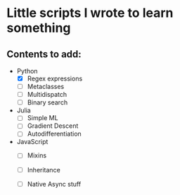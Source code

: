 # Little scripts I wrote to learn something

## Contents to add:
- Python
  - [x] Regex expressions
  - [ ] Metaclasses
  - [ ] Multidispatch
  - [ ] Binary search
- Julia
  - [ ] Simple ML
  - [ ] Gradient Descent
  - [ ] Autodifferentiation
- JavaScript
  - [ ] Mixins
  - [ ] Inheritance
  - [ ] Native Async stuff


